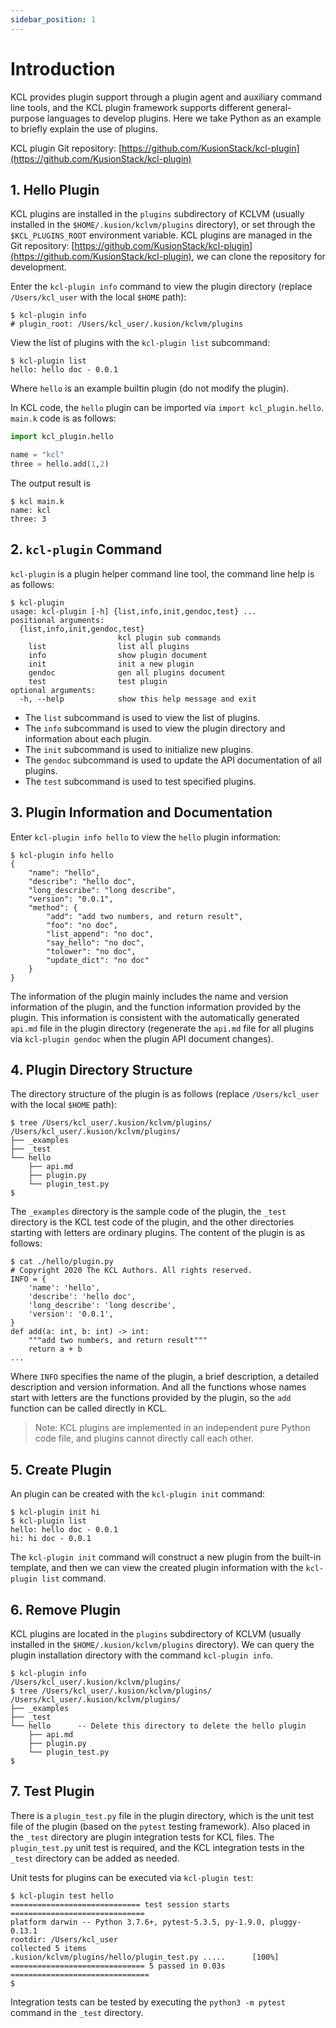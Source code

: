 ```yaml
---
sidebar_position: 1
---
```


# Introduction

KCL provides plugin support through a plugin agent and auxiliary command line tools, and the KCL plugin framework supports different general-purpose languages to develop plugins. Here we take Python as an example to briefly explain the use of plugins.

KCL plugin Git repository: [https://github.com/KusionStack/kcl-plugin](https://github.com/KusionStack/kcl-plugin)

## 1. Hello Plugin

KCL plugins are installed in the `plugins` subdirectory of KCLVM (usually installed in the `$HOME/.kusion/kclvm/plugins` directory), or set through the `$KCL_PLUGINS_ROOT` environment variable. KCL plugins are managed in the Git repository: [https://github.com/KusionStack/kcl-plugin](https://github.com/KusionStack/kcl-plugin), we can clone the repository for development.

Enter the `kcl-plugin info` command to view the plugin directory (replace `/Users/kcl_user` with the local `$HOME` path):

```shell
$ kcl-plugin info
# plugin_root: /Users/kcl_user/.kusion/kclvm/plugins
```

View the list of plugins with the `kcl-plugin list` subcommand:

```shell
$ kcl-plugin list
hello: hello doc - 0.0.1
```

Where `hello` is an example builtin plugin (do not modify the plugin).

In KCL code, the `hello` plugin can be imported via `import kcl_plugin.hello`. `main.k` code is as follows:

```python
import kcl_plugin.hello

name = "kcl"
three = hello.add(1,2)
```

The output result is

```shell
$ kcl main.k
name: kcl
three: 3
```

## 2. `kcl-plugin` Command

`kcl-plugin` is a plugin helper command line tool, the command line help is as follows:

```shell
$ kcl-plugin
usage: kcl-plugin [-h] {list,info,init,gendoc,test} ...
positional arguments:
  {list,info,init,gendoc,test}
                        kcl plugin sub commands
    list                list all plugins
    info                show plugin document
    init                init a new plugin
    gendoc              gen all plugins document
    test                test plugin
optional arguments:
  -h, --help            show this help message and exit
```

- The `list` subcommand is used to view the list of plugins.
- The `info` subcommand is used to view the plugin directory and information about each plugin.
- The `init` subcommand is used to initialize new plugins.
- The `gendoc` subcommand is used to update the API documentation of all plugins.
- The `test` subcommand is used to test specified plugins.

## 3. Plugin Information and Documentation

Enter `kcl-plugin info hello` to view the `hello` plugin information:

```shell
$ kcl-plugin info hello
{
    "name": "hello",
    "describe": "hello doc",
    "long_describe": "long describe",
    "version": "0.0.1",
    "method": {
        "add": "add two numbers, and return result",
        "foo": "no doc",
        "list_append": "no doc",
        "say_hello": "no doc",
        "tolower": "no doc",
        "update_dict": "no doc"
    }
}
```

The information of the plugin mainly includes the name and version information of the plugin, and the function information provided by the plugin. This information is consistent with the automatically generated `api.md` file in the plugin directory (regenerate the `api.md` file for all plugins via `kcl-plugin gendoc` when the plugin API document changes).

## 4. Plugin Directory Structure

The directory structure of the plugin is as follows (replace `/Users/kcl_user` with the local `$HOME` path):

```shell
$ tree /Users/kcl_user/.kusion/kclvm/plugins/
/Users/kcl_user/.kusion/kclvm/plugins/
├── _examples
├── _test
└── hello
    ├── api.md
    ├── plugin.py
    └── plugin_test.py
$
```

The `_examples` directory is the sample code of the plugin, the `_test` directory is the KCL test code of the plugin, and the other directories starting with letters are ordinary plugins. The content of the plugin is as follows:

```shell
$ cat ./hello/plugin.py 
# Copyright 2020 The KCL Authors. All rights reserved.
INFO = {
    'name': 'hello',
    'describe': 'hello doc',
    'long_describe': 'long describe',
    'version': '0.0.1',
}
def add(a: int, b: int) -> int:
    """add two numbers, and return result"""
    return a + b
...
```

Where `INFO` specifies the name of the plugin, a brief description, a detailed description and version information. And all the functions whose names start with letters are the functions provided by the plugin, so the `add` function can be called directly in KCL.

> Note: KCL plugins are implemented in an independent pure Python code file, and plugins cannot directly call each other.

## 5. Create Plugin

An plugin can be created with the `kcl-plugin init` command:

```
$ kcl-plugin init hi
$ kcl-plugin list
hello: hello doc - 0.0.1
hi: hi doc - 0.0.1
```

The `kcl-plugin init` command will construct a new plugin from the built-in template, and then we can view the created plugin information with the `kcl-plugin list` command.

## 6. Remove Plugin

KCL plugins are located in the `plugins` subdirectory of KCLVM (usually installed in the `$HOME/.kusion/kclvm/plugins` directory).
We can query the plugin installation directory with the command `kcl-plugin info`.

```shell
$ kcl-plugin info
/Users/kcl_user/.kusion/kclvm/plugins/
$ tree /Users/kcl_user/.kusion/kclvm/plugins/
/Users/kcl_user/.kusion/kclvm/plugins/
├── _examples
├── _test
└── hello      -- Delete this directory to delete the hello plugin
    ├── api.md
    ├── plugin.py
    └── plugin_test.py
$
```

## 7. Test Plugin

There is a `plugin_test.py` file in the plugin directory, which is the unit test file of the plugin (based on the `pytest` testing framework). Also placed in the `_test` directory are plugin integration tests for KCL files. The `plugin_test.py` unit test is required, and the KCL integration tests in the `_test` directory can be added as needed.

Unit tests for plugins can be executed via `kcl-plugin test`:

```shell
$ kcl-plugin test hello
============================= test session starts ==============================
platform darwin -- Python 3.7.6+, pytest-5.3.5, py-1.9.0, pluggy-0.13.1
rootdir: /Users/kcl_user
collected 5 items
.kusion/kclvm/plugins/hello/plugin_test.py .....      [100%]
============================== 5 passed in 0.03s ===============================
$
```

Integration tests can be tested by executing the `python3 -m pytest` command in the `_test` directory.
